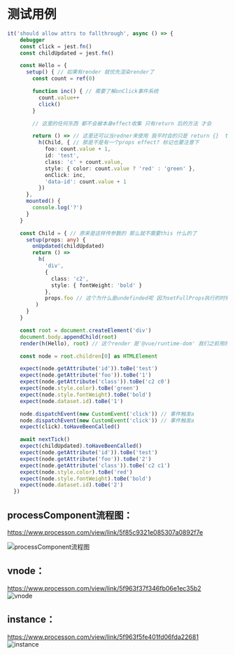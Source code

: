 # 测试用例
```typescript
it('should allow attrs to fallthrough', async () => {
    debugger
    const click = jest.fn()
    const childUpdated = jest.fn()

    const Hello = {
      setup() { // 如果有render 就优先渲染render了
        const count = ref(0)

        function inc() { // 需要了解onClick事件系统
          count.value++
          click()
        }

        // 这里的任何东西 都不会被本身effect收集 只有return 后的方法 才会

        return () => // 这里还可以当redner来使用 我平时会的只是 return {}  template所需要的事件或属性 所以是检查function 还是 object来判断的吧
          h(Child, { // 那是不是有一个props effect? 标记也要注意下
            foo: count.value + 1,
            id: 'test',
            class: 'c' + count.value,
            style: { color: count.value ? 'red' : 'green' },
            onClick: inc,
            'data-id': count.value + 1
          })
      },
      mounted() {
        console.log('?')
      }
    }

    const Child = { // 原来是这样传参数的 那么就不需要this 什么的了
      setup(props: any) {
        onUpdated(childUpdated)
        return () =>
          h(
            'div',
            {
              class: 'c2',
              style: { fontWeight: 'bold' }
            },
            props.foo // 这个为什么是undefinded呢 因为setFullProps执行的时候，判断到的赋值Props方式为attrs，所以instance.props为空
         )
      }
    }

    const root = document.createElement('div')
    document.body.appendChild(root)
    render(h(Hello), root) // 这个render 是'@vue/runtime-dom' 我们之前用的 是'@vue/runtime-test' 里面的 测试用的... 但是区别不一样的就是 会不会初始化而已

    const node = root.children[0] as HTMLElement

    expect(node.getAttribute('id')).toBe('test')
    expect(node.getAttribute('foo')).toBe('1')
    expect(node.getAttribute('class')).toBe('c2 c0')
    expect(node.style.color).toBe('green')
    expect(node.style.fontWeight).toBe('bold')
    expect(node.dataset.id).toBe('1')

    node.dispatchEvent(new CustomEvent('click')) // 事件触发a
    node.dispatchEvent(new CustomEvent('click')) // 事件触发a
    expect(click).toHaveBeenCalled()

    await nextTick()
    expect(childUpdated).toHaveBeenCalled()
    expect(node.getAttribute('id')).toBe('test')
    expect(node.getAttribute('foo')).toBe('2')
    expect(node.getAttribute('class')).toBe('c2 c1')
    expect(node.style.color).toBe('red')
    expect(node.style.fontWeight).toBe('bold')
    expect(node.dataset.id).toBe('2')
  })
```

## processComponent流程图：
https://www.processon.com/view/link/5f85c9321e085307a0892f7e

![processComponent流程图](https://res.psy-1.com/FkR9Rnsq2SKkx9C274ypMAL1MUss)


## vnode：
https://www.processon.com/view/link/5f963f37f346fb06e1ec35b2
![vnode](https://res.psy-1.com/Fl3_9xTvszqf7gRIPdOWG4eqT4k0)


## instance：
https://www.processon.com/view/link/5f963f5fe401fd06fda22681
![instance](https://res.psy-1.com/FmF17k7lj1iysIogq31ZIkj8HGf5)
